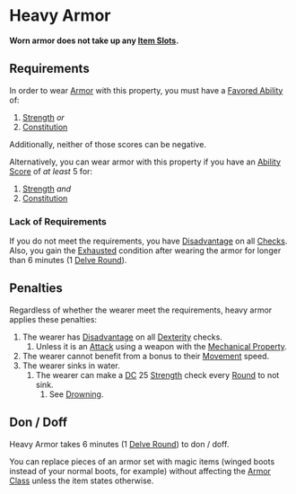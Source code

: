 # Heavy Armor

**Worn armor does not take up any [Item Slots](../../../Player%20Characters/Derived%20Statistics/Item%20Slots.md).**

## Requirements

In order to wear [Armor](../Armor.md) with this property, you must have a [Favored Ability](../../../Player%20Characters/Backgrounds/Favored%20Ability.md) of:

1. [Strength](../../../Player%20Characters/Abilities/Strength.md) *or*
2. [Constitution](../../../Player%20Characters/Abilities/Constitution.md)

Additionally, neither of those scores can be negative.

Alternatively, you can wear armor with this property if you have an [Ability Score](../../../Player%20Characters/Abilities/Ability%20Scores.md) of *at least* 5 for:

1. [Strength](../../../Player%20Characters/Abilities/Strength.md) *and*
2. [Constitution](../../../Player%20Characters/Abilities/Constitution.md)

### Lack of Requirements

If you do not meet the requirements, you have [Disadvantage](../../../Game%20Procedures/Die%20Rolling%20Mechanics/Disadvantage.md) on all [Checks](../../../Game%20Procedures/Core%20Procedures/Check.md). Also, you gain the [Exhausted](../../../Game%20Procedures/Conditions/Exhausted.md) condition after wearing the armor for longer than 6 minutes (1 [Delve Round](../../../Game%20Procedures/Core%20Procedures/Round.md#Delve%20Round)).

## Penalties

Regardless of whether the wearer meet the requirements, heavy armor applies these penalties:

1. The wearer has [Disadvantage](../../../Game%20Procedures/Die%20Rolling%20Mechanics/Disadvantage.md) on all [Dexterity](../../../Player%20Characters/Abilities/Dexterity.md) checks.
	1. Unless it is an [Attack](../../../Game%20Procedures/Combat/Attack.md) using a weapon with the [Mechanical Property](../../Weapon%20Properties/Mechanical%20Property.md).
2. The wearer cannot benefit from a bonus to their [Movement](../../../Game%20Procedures/Combat/Movement.md) speed.
3. The wearer sinks in water.
	1. The wearer can make a [DC](../../../Game%20Procedures/Core%20Procedures/DC.md) 25 [Strength](../../../Player%20Characters/Abilities/Strength.md) check every [Round](../../../Game%20Procedures/Core%20Procedures/Round.md) to not sink.
		1. See [Drowning](../../../Game%20Procedures/Hazards/Elemental%20Hazards.md#Drowning).

## Don / Doff

Heavy Armor takes 6 minutes (1 [Delve Round](../../../Game%20Procedures/Core%20Procedures/Round.md#Delve%20Round)) to don / doff.

You can replace pieces of an armor set with magic items (winged boots instead of your normal boots, for example) without affecting the [Armor Class](../../../Player%20Characters/Derived%20Statistics/Armor%20Class.md) unless the item states otherwise.
